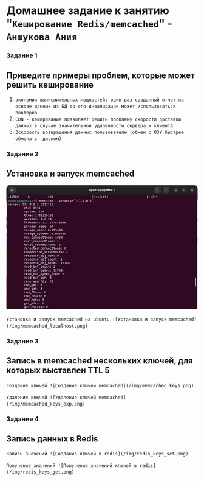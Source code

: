# Домашнее задание к занятию "`Кеширование Redis/memcached`" - `Аншукова Ания`


### Задание 1
## Приведите примеры проблем, которые может решить кеширование

1. `экономия вычислительных мощностей: один раз созданный отчет на основе данных из БД до его инвалидации может использоваться повторно`
2. `CDN - кэширование позволяет решить проблему скорости доставки данных в случае значительной удаленности сервера и клиента`
3. `Зскорость возвращения данных пользователю (обмен с ОЗУ быстрее обмена с  диском)`


### Задание 2
## Установка и запуск memcached

![Установка и запуск memcached на ubuntu](/img/memcached_server.png)

`Установка и запуск memcached на ubuntu
![Установка и запуск memcached](/img/memcached_localhost.png)`


### Задание 3
## Запись в memcached нескольких ключей, для которых выставлен TTL 5

`Создание ключей
![Создание ключей memcached](/img/memcached_keys.png)`

`Удаление ключей
![Удаление ключей memcached](/img/memcached_keys_exp.png)`


### Задание 4
## Запись данных в Redis

`Запись значений
![Создание ключей в redis](/img/redis_keys_set.png)`

`Получение значений
![Получение значений ключей в redis](/img/redis_keys_get.png)`
